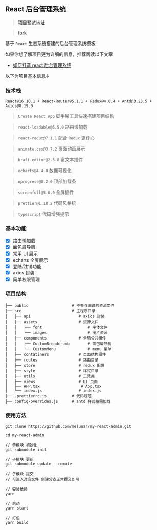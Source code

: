 ## React 后台管理系统

> [项目预览地址](???)

> [fork](https://gitlab.com/melunar/react-admin.git)

基于 `React` 生态系统搭建的后台管理系统模板

如果你想了解项目更为详细的信息，推荐阅读以下文章

- [如何打造 react 后台管理系统](https://github.com/ltadpoles/web-document/blob/master/React/%E5%BF%AB%E9%80%9F%E6%89%93%E9%80%A0react%E5%90%8E%E5%8F%B0%E7%AE%A1%E7%90%86%E7%B3%BB%E7%BB%9F.md)

以下为项目基本信息↓

### 技术栈

`React@16.10.1 + React-Router@5.1.1 + Redux@4.0.4 + Antd@3.23.5 + Axios@0.19.0`

> `Create React App`    脚手架工具快速搭建项目结构

> `react-loadable@5.5.0`    路由懒加载

> `react-redux@7.1.1`     配合 `Redux` 更舒心

> `animate.css@3.7.2`     页面动画展示

> `braft-editor@2.3.8`    富文本插件

> `echarts@4.4.0`   数据可视化

> `nprogress@0.2.0`     顶部加载条

> `screenfull@5.0.0`    全屏插件

> `prettier@1.18.2`    代码风格统一

> `typescript`    代码增强提示

### 基本功能

- [x] 路由懒加载
- [x] 面包屑导航
- [x] 常用 UI 展示
- [x] echarts 全屏展示
- [x] 登陆/注销功能
- [x] axios 封装
- [x] 简单权限管理

### 项目结构

```
├── public                   # 不参与编译的资源文件
├── src                      # 主程序目录
│   ├── api                     # axios 封装
│   ├── assets                  # 资源文件
│   │   ├── font                    # 字体文件
│   │   └── images                  # 图片资源
│   ├── components              # 全局公共组件
│   │   ├── CustomBreadcrumb        # 面包屑导航
│   │   └── CustomMenu              # menu 菜单
│   ├── contatiners             # 页面结构组件
│   ├── routes                  # 路由目录
│   ├── store                   # redux 配置
│   ├── style                   # 样式目录
│   ├── utils                   # 工具类
│   ├── views                   # UI 页面
│   ├── APP.tsx                  # App.tsx
│   └── index.js                # index.js
├── .prettierrc.js           # 代码规范
├── config-overrides.js      # antd 样式按需加载
```

### 使用方法

```npm
git clone https://github.com/melunar/my-react-admin.git 

cd my-react-admin

// 子模块 初始化
git submodule init

// 子模块 更新
git submodule update --remote

// 子模块 提交
// 可进入对应文件 创建分支正常提交即可

// 安装依赖
yarn

// 启动
yarn start

// 打包
yarn build

```